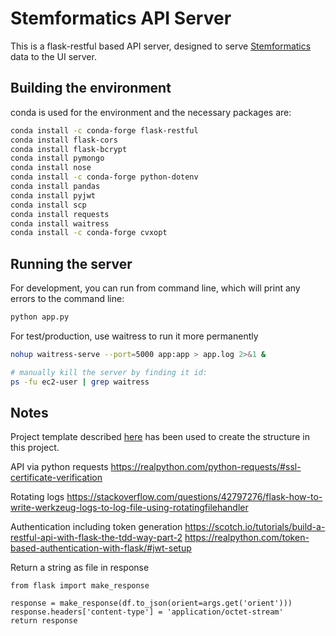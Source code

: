 # Stemformatics API Server

This is a flask-restful based API server, designed to serve [Stemformatics](http://stemformatics.org) data to the UI server.

## Building the environment
conda is used for the environment and the necessary packages are:

```bash
conda install -c conda-forge flask-restful
conda install flask-cors
conda install flask-bcrypt
conda install pymongo
conda install nose
conda install -c conda-forge python-dotenv
conda install pandas
conda install pyjwt
conda install scp
conda install requests
conda install waitress
conda install -c conda-forge cvxopt
```

## Running the server
For development, you can run from command line, which will print any errors to the command line:
```bash
python app.py
```

For test/production, use waitress to run it more permanently
```bash
nohup waitress-serve --port=5000 app:app > app.log 2>&1 &

# manually kill the server by finding it id:
ps -fu ec2-user | grep waitress
```

## Notes

Project template described [here](https://flask-restful.readthedocs.io/en/latest/intermediate-usage.html) has been used to create the structure in this project.

API via python requests
https://realpython.com/python-requests/#ssl-certificate-verification

Rotating logs
https://stackoverflow.com/questions/42797276/flask-how-to-write-werkzeug-logs-to-log-file-using-rotatingfilehandler

Authentication including token generation
https://scotch.io/tutorials/build-a-restful-api-with-flask-the-tdd-way-part-2
https://realpython.com/token-based-authentication-with-flask/#jwt-setup

Return a string as file in response
```
from flask import make_response

response = make_response(df.to_json(orient=args.get('orient')))
response.headers['content-type'] = 'application/octet-stream'
return response
```